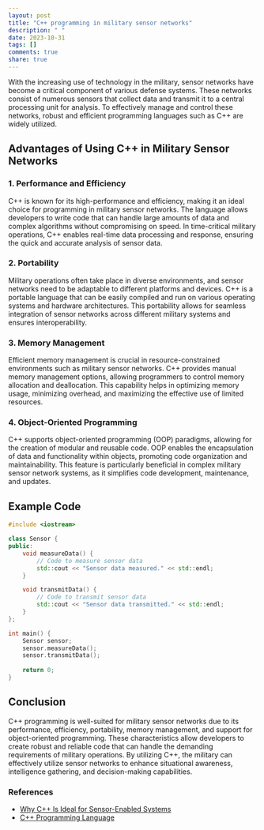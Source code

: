 ```yaml
---
layout: post
title: "C++ programming in military sensor networks"
description: " "
date: 2023-10-31
tags: []
comments: true
share: true
---
```


With the increasing use of technology in the military, sensor networks have become a critical component of various defense systems. These networks consist of numerous sensors that collect data and transmit it to a central processing unit for analysis. To effectively manage and control these networks, robust and efficient programming languages such as C++ are widely utilized.

## Advantages of Using C++ in Military Sensor Networks

### 1. Performance and Efficiency
C++ is known for its high-performance and efficiency, making it an ideal choice for programming in military sensor networks. The language allows developers to write code that can handle large amounts of data and complex algorithms without compromising on speed. In time-critical military operations, C++ enables real-time data processing and response, ensuring the quick and accurate analysis of sensor data.

### 2. Portability
Military operations often take place in diverse environments, and sensor networks need to be adaptable to different platforms and devices. C++ is a portable language that can be easily compiled and run on various operating systems and hardware architectures. This portability allows for seamless integration of sensor networks across different military systems and ensures interoperability.

### 3. Memory Management
Efficient memory management is crucial in resource-constrained environments such as military sensor networks. C++ provides manual memory management options, allowing programmers to control memory allocation and deallocation. This capability helps in optimizing memory usage, minimizing overhead, and maximizing the effective use of limited resources.

### 4. Object-Oriented Programming
C++ supports object-oriented programming (OOP) paradigms, allowing for the creation of modular and reusable code. OOP enables the encapsulation of data and functionality within objects, promoting code organization and maintainability. This feature is particularly beneficial in complex military sensor network systems, as it simplifies code development, maintenance, and updates.

## Example Code

```cpp
#include <iostream>

class Sensor {
public:
    void measureData() {
        // Code to measure sensor data
        std::cout << "Sensor data measured." << std::endl;
    }

    void transmitData() {
        // Code to transmit sensor data
        std::cout << "Sensor data transmitted." << std::endl;
    }
};

int main() {
    Sensor sensor;
    sensor.measureData();
    sensor.transmitData();
    
    return 0;
}
```

## Conclusion

C++ programming is well-suited for military sensor networks due to its performance, efficiency, portability, memory management, and support for object-oriented programming. These characteristics allow developers to create robust and reliable code that can handle the demanding requirements of military operations. By utilizing C++, the military can effectively utilize sensor networks to enhance situational awareness, intelligence gathering, and decision-making capabilities.

### References
- [Why C++ Is Ideal for Sensor-Enabled Systems](https://www.designworldonline.com/why-c-is-ideal-for-sensor-enabled-systems/)
- [C++ Programming Language](https://en.cppreference.com/w/cpp)